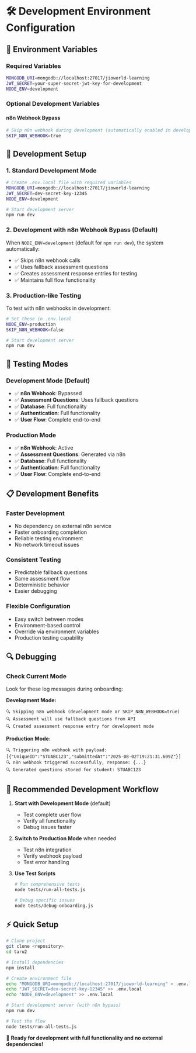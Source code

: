 # 🛠️ Development Environment Configuration

## 🔧 Environment Variables

### **Required Variables**
```bash
MONGODB_URI=mongodb://localhost:27017/jioworld-learning
JWT_SECRET=your-super-secret-jwt-key-for-development
NODE_ENV=development
```

### **Optional Development Variables**

#### **n8n Webhook Bypass**
```bash
# Skip n8n webhook during development (automatically enabled in development mode)
SKIP_N8N_WEBHOOK=true
```

## 🚀 Development Setup

### **1. Standard Development Mode**
```bash
# Create .env.local file with required variables
MONGODB_URI=mongodb://localhost:27017/jioworld-learning
JWT_SECRET=dev-secret-key-12345
NODE_ENV=development

# Start development server
npm run dev
```

### **2. Development with n8n Webhook Bypass (Default)**
When `NODE_ENV=development` (default for `npm run dev`), the system automatically:
- ✅ Skips n8n webhook calls
- ✅ Uses fallback assessment questions
- ✅ Creates assessment response entries for testing
- ✅ Maintains full flow functionality

### **3. Production-like Testing**
To test with n8n webhooks in development:
```bash
# Set these in .env.local
NODE_ENV=production
SKIP_N8N_WEBHOOK=false

# Start development server
npm run dev
```

## 🧪 Testing Modes

### **Development Mode (Default)**
- ✅ **n8n Webhook**: Bypassed
- ✅ **Assessment Questions**: Uses fallback questions
- ✅ **Database**: Full functionality
- ✅ **Authentication**: Full functionality
- ✅ **User Flow**: Complete end-to-end

### **Production Mode**
- ✅ **n8n Webhook**: Active
- ✅ **Assessment Questions**: Generated via n8n
- ✅ **Database**: Full functionality
- ✅ **Authentication**: Full functionality
- ✅ **User Flow**: Complete end-to-end

## 📋 Development Benefits

### **Faster Development**
- No dependency on external n8n service
- Faster onboarding completion
- Reliable testing environment
- No network timeout issues

### **Consistent Testing**
- Predictable fallback questions
- Same assessment flow
- Deterministic behavior
- Easier debugging

### **Flexible Configuration**
- Easy switch between modes
- Environment-based control
- Override via environment variables
- Production testing capability

## 🔍 Debugging

### **Check Current Mode**
Look for these log messages during onboarding:

**Development Mode:**
```
🔍 Skipping n8n webhook (development mode or SKIP_N8N_WEBHOOK=true)
🔍 Assessment will use fallback questions from API
🔍 Created assessment response entry for development mode
```

**Production Mode:**
```
🔍 Triggering n8n webhook with payload: [{"UniqueID":"STUABC123","submittedAt":"2025-08-02T19:21:31.609Z"}]
🔍 n8n webhook triggered successfully, response: {...}
🔍 Generated questions stored for student: STUABC123
```

## 🎯 Recommended Development Workflow

1. **Start with Development Mode** (default)
   - Test complete user flow
   - Verify all functionality
   - Debug issues faster

2. **Switch to Production Mode** when needed
   - Test n8n integration
   - Verify webhook payload
   - Test error handling

3. **Use Test Scripts**
   ```bash
   # Run comprehensive tests
   node tests/run-all-tests.js
   
   # Debug specific issues
   node tests/debug-onboarding.js
   ```

## ⚡ Quick Setup

```bash
# Clone project
git clone <repository>
cd taru2

# Install dependencies
npm install

# Create environment file
echo "MONGODB_URI=mongodb://localhost:27017/jioworld-learning" > .env.local
echo "JWT_SECRET=dev-secret-key-12345" >> .env.local
echo "NODE_ENV=development" >> .env.local

# Start development server (with n8n bypass)
npm run dev

# Test the flow
node tests/run-all-tests.js
```

🎉 **Ready for development with full functionality and no external dependencies!**